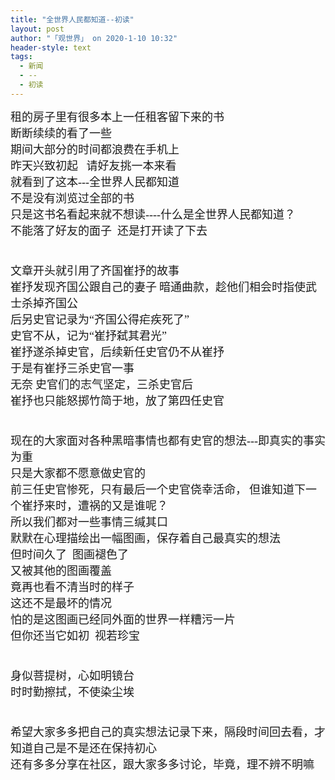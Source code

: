 ```yaml
---
title: "全世界人民都知道--初读"
layout: post
author: "「观世界」 on 2020-1-10 10:32"
header-style: text
tags:
  - 新闻
  - --
  - 初读
---
```


<head></head>
<body>
 <font face="微软雅黑"><font size="4">租的房子里有很多本上一任租客留下来的书 </font></font>
 <br> 
 <font face="微软雅黑"><font size="4">断断续续的看了一些</font></font>
 <br> 
 <font face="微软雅黑"><font size="4">期间大部分的时间都浪费在手机上</font></font>
 <br> 
 <font face="微软雅黑"><font size="4">昨天兴致初起&nbsp; &nbsp;请好友挑一本来看</font></font>
 <br> 
 <font face="微软雅黑"><font size="4">就看到了这本---全世界人民都知道</font></font>
 <br> 
 <font face="微软雅黑"><font size="4">不是没有浏览过全部的书&nbsp; &nbsp;</font></font>
 <br> 
 <font face="微软雅黑"><font size="4">只是这书名看起来就不想读----什么是全世界人民都知道？</font></font>
 <br> 
 <font face="微软雅黑"><font size="4">不能落了好友的面子&nbsp;&nbsp;还是打开读了下去</font></font>
 <br> 
 <font face="微软雅黑"><font size="4"><br> </font></font>
 <br> 
 <font face="微软雅黑"><font size="4">文章开头就引用了齐国崔抒的故事</font></font>
 <br> 
 <font face="微软雅黑"><font size="4">崔抒发现齐国公跟自己的妻子</font></font>
 <font face="微软雅黑"><font size="4">暗通曲款，趁他们相会时指使武士杀掉齐国公</font></font>
 <br> 
 <font face="微软雅黑"><font size="4">后另史官记录为“齐国公得疟疾死了”</font></font>
 <br> 
 <font face="微软雅黑"><font size="4">史官不从，记为“崔抒弑其君光” </font></font>
 <br> 
 <font face="微软雅黑"><font size="4">崔抒遂杀掉史官，后续新任史官仍不从崔抒</font></font>
 <br> 
 <font face="微软雅黑"><font size="4">于是有崔抒三杀史官一事</font></font>
 <br> 
 <font face="微软雅黑"><font size="4">无奈</font></font>
 <font face="微软雅黑"><font size="4">史官们的志气坚定，三杀史官后</font></font>
 <br> 
 <font face="微软雅黑"><font size="4">崔抒也只能怒掷竹简于地，放了第四任史官</font></font>
 <br> 
 <font face="微软雅黑"><font size="4"><br> </font></font>
 <br> 
 <font face="微软雅黑"><font size="4">现在的大家面对各种黑暗事情也都有史官的想法---即真实的事实为重</font></font>
 <br> 
 <font face="微软雅黑"><font size="4">只是大家都不愿意做史官的</font></font>
 <br> 
 <font face="微软雅黑"><font size="4">前三任史官惨死，只有最后一个史官侥幸活命，</font></font>
 <font face="微软雅黑"><font size="4">但谁知道下一个崔抒来时，遭祸的又是谁呢？</font></font>
 <br> 
 <font face="微软雅黑"><font size="4">所以我们都对一些事情三缄其口</font></font>
 <br> 
 <font face="微软雅黑"><font size="4">默默在心理描绘出一幅图画，保存着自己最真实的想法</font></font>
 <br> 
 <font face="微软雅黑"><font size="4">但时间久了&nbsp;&nbsp;图画褪色了 </font></font>
 <br> 
 <font face="微软雅黑"><font size="4">又被其他的图画覆盖</font></font>
 <br> 
 <font face="微软雅黑"><font size="4">竟再也看不清当时的样子</font></font>
 <br> 
 <font face="微软雅黑"><font size="4">这还不是最坏的情况&nbsp;&nbsp;</font></font>
 <br> 
 <font face="微软雅黑"><font size="4">怕的是这图画已经同外面的世界一样糟污一片</font></font>
 <br> 
 <font face="微软雅黑"><font size="4">但你还当它如初&nbsp;&nbsp;视若珍宝</font></font>
 <br> 
 <font face="微软雅黑"><font size="4"><br> </font></font>
 <br> 
 <font face="微软雅黑"><font size="4">身似菩提树，心如明镜台</font></font>
 <br> 
 <font face="微软雅黑"><font size="4">时时勤擦拭，不使染尘埃</font></font>
 <br> 
 <font face="微软雅黑"><font size="4"><br> </font></font>
 <br> 
 <font face="微软雅黑"><font size="4">希望大家多多把自己的真实想法记录下来，隔段时间回去看，才知道自己是不是还在保持初心</font></font>
 <br> 
 <font face="微软雅黑"><font size="4">还有多多分享在社区，跟大家多多讨论，毕竟，理不辨不明嘛</font></font>
 <br>
</body>


